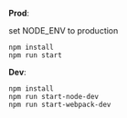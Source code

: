 **Prod**:

 set NODE_ENV to production
 ```
 npm install
 npm run start
 ```


**Dev**:
```
npm install
npm run start-node-dev
npm run start-webpack-dev
```
